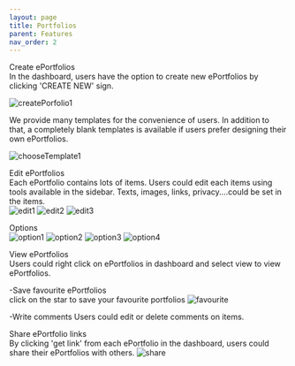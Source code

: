 ```yaml
---
layout: page
title: Portfolios
parent: Features
nav_order: 2
---
```


Create ePortfolios     
In the dashboard, users have the option to create new ePortfolios by clicking 'CREATE NEW' sign.    

![createPorfolio1](../img/createPorfolio1.PNG)     

We provide many templates for the convenience of users. In addition to that, a completely blank templates is available if users prefer designing their own ePortfolios.    

![chooseTemplate1](../img/chooseTemplate1.PNG)



Edit ePortfolios    
Each ePortfolio contains lots of items. Users could edit each items using tools available in the sidebar. Texts, images, links, privacy....could be set in the items.         
![edit1](../img/edit1.PNG)
![edit2](../img/edit2.PNG)
![edit3](../img/edit3.PNG)

Options    
![option1](../img/option1.PNG)
![option2](../img/option2.PNG)
![option3](../img/option3.PNG)
![option4](../img/option4.PNG)


View ePortfolios     
Users could right click on ePortfolios in dashboard and select view to view ePortfolios.     

-Save favourite ePortfolios    
click on the star to save your favourite portfolios
![favourite](../img/favourite.PNG)

-Write comments
Users could edit or delete comments on items.

Share ePortfolio links     
By clicking 'get link' from each ePortfolio in the dashboard, users could share their ePortfolios with others.
![share](../img/share.png)
